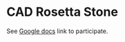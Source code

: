 # CAD Rosetta Stone
See [Google docs](https://docs.google.com/spreadsheets/d/1kmfl8tHVg8H0676TVM57HdDVyNYLF3GZ_5YaxzgSLHA/edit#gid=0) link to participate.
